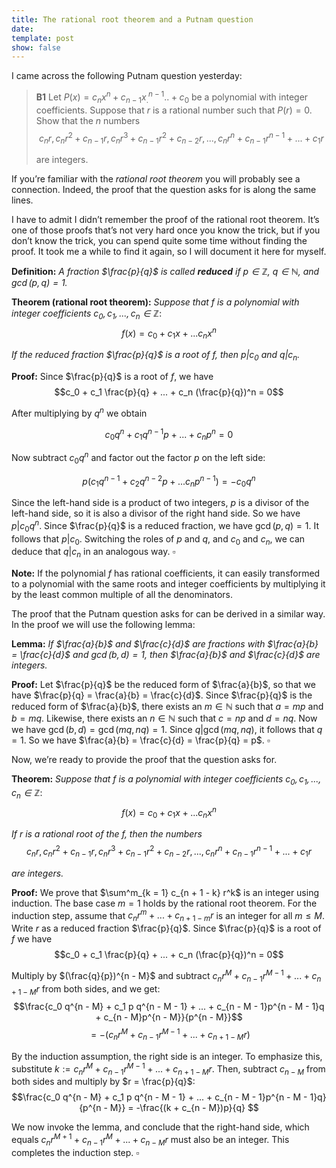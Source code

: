 ```yaml
---
title: The rational root theorem and a Putnam question
date: 
template: post
show: false
---
```


I came across the following Putnam question yesterday:

> **B1** Let $P(x) = c_n x^n + c_{n - 1} x^{n - 1} _ ... + c_0$ be a polynomial with integer coefficients. Suppose that $r$ is a rational number such that $P(r) = 0$. Show that the $n$ numbers
$$c_nr, c_nr^2 + c_{n - 1}r, c_nr^3 + c_{n - 1}r^2 + c_{n - 2}r, ..., c_nr^n + c_{n - 1} r^{n - 1} + ... + c_1r$$
>
>are integers.

If you’re familiar with the *rational root theorem* you will probably see a connection. Indeed, the proof that the question asks for is along the same lines.

I have to admit I didn’t remember the proof of the rational root theorem. It’s one of those proofs that’s not very hard once you know the trick, but if you don’t know the trick, you can spend quite some time without finding the proof. It took me a while to find it again, so I will document it here for myself.

**Definition:** *A fraction $\frac{p}{q}$ is called **reduced** if $p \in \mathbb{Z}$, $q \in \mathbb{N}$, and $\gcd(p, q) = 1$.*

**Theorem (rational root theorem):** *Suppose that $f$ is a polynomial with integer coefficients $c_0, c_1, ..., c_n \in \mathbb{Z}$*:
$$f(x) = c_0 + c_1 x + ... c_n x^n $$

*If the reduced fraction $\frac{p}{q}$ is a root of $f$, then $p | c_0$ and $q | c_n$.*

**Proof:** Since $\frac{p}{q}$ is a root of $f$, we have
$$c_0 + c_1 \frac{p}{q} + ... + c_n (\frac{p}{q})^n = 0$$

After multiplying by $q^n$ we obtain

$$c_0 q^n + c_1 q^{n - 1}p + ... + c_n p^n = 0$$

Now subtract $c_0 q^n$ and factor out the factor $p$ on the left side:

$$p(c_1q^{n - 1} + c_2 q^{n - 2} p + ... c_n p^{n - 1}) = -c_0 q^n$$

Since the left-hand side is a product of two integers, $p$ is a divisor of the left-hand side, so it is also a divisor of the right hand side. So we have $p | c_0 q^n$. Since $\frac{p}{q}$ is a reduced fraction, we have $\gcd(p, q) = 1$. It follows that $p | c_0$. Switching the roles of $p$ and $q$, and $c_0$ and $c_n$, we can deduce that $q | c_n$ in an analogous way. $\square$

**Note:** If the polynomial $f$ has rational coefficients, it can easily transformed to a polynomial with the same roots and integer coefficients by multiplying it by the least common multiple of all the denominators.

The proof that the Putnam question asks for can be derived in a similar way. In the proof we will use the following lemma:

**Lemma:** *If $\frac{a}{b}$ and $\frac{c}{d}$ are fractions with $\frac{a}{b} = \frac{c}{d}$ and $\gcd(b,d) = 1$, then $\frac{a}{b}$ and $\frac{c}{d}$ are integers.*

**Proof:** Let $\frac{p}{q}$ be the reduced form of $\frac{a}{b}$, so that we have $\frac{p}{q} = \frac{a}{b} = \frac{c}{d}$. Since $\frac{p}{q}$ is the reduced form of $\frac{a}{b}$, there exists an $m \in \mathbb{N}$ such that $a = mp$ and $b = mq$. Likewise, there exists an $n \in \mathbb{N}$ such that $c = np$ and $d = nq$. Now we have $\gcd(b, d) = \gcd(mq, nq) = 1$. Since $q | \gcd(mq, nq)$, it follows that $q = 1$. So we have $\frac{a}{b} = \frac{c}{d} = \frac{p}{q} = p$. $\square$

Now, we’re ready to provide the proof that the question asks for.

**Theorem:** *Suppose that $f$ is a polynomial with integer coefficients $c_0, c_1, ..., c_n \in \mathbb{Z}$*:
$$f(x) = c_0 + c_1 x + ... c_n x^n $$

*If $r$ is a rational root of the $f$, then the numbers*
$$c_n r, c_n r^2 + c_{n - 1} r, c_n r^3 + c_{n - 1} r^2 + c_{n - 2} r, ..., c_n r^n + c_{n - 1} r^{n - 1} + ... + c_1 r$$

*are integers.*

**Proof:** We prove that $\sum^m_{k = 1} c_{n + 1 - k} r^k$ is an integer using induction. The base case $m = 1$ holds by the rational root theorem. For the induction step, assume that $c_n r^m + ... + c_{n + 1 - m} r$ is an integer for all $m \leq M$. Write $r$ as a reduced fraction $\frac{p}{q}$. Since $\frac{p}{q}$ is a root of $f$ we have
$$c_0 + c_1 \frac{p}{q} + ... + c_n (\frac{p}{q})^n = 0$$

Multiply by $(\frac{q}{p})^{n - M}$ and subtract $c_n r^M + c_{n - 1} r^{M - 1} + ... + c_{n + 1 - M}r$ from both sides, and we get:
$$\frac{c_0 q^{n - M} + c_1 p q^{n - M - 1} + ... + c_{n - M - 1}p^{n - M - 1}q + c_{n - M}p^{n - M}}{p^{n - M}}$$
$$= -(c_n r^M + c_{n - 1} r^{M - 1} + ... + c_{n + 1 - M}r)$$

By the induction assumption, the right side is an integer. To emphasize this, substitute $k := c_n r^M + c_{n - 1} r^{M - 1} + ... + c_{n + 1 - M}r$. Then, subtract $c_{n - M}$ from both sides and multiply by $r = \frac{p}{q}$:
$$\frac{c_0 q^{n - M} + c_1 p q^{n - M - 1} + ... + c_{n - M - 1}p^{n - M - 1}q}{p^{n - M}} = -\frac{(k + c_{n - M})p}{q} $$

We now invoke the lemma, and conclude that the right-hand side, which equals $c_n r^{M + 1} + c_{n - 1} r^M + ... + c_{n - M}r$ must also be an integer. This completes the induction step. $\square$
